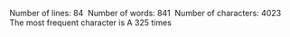 Number of lines: 84&nbsp;
Number of words: 841&nbsp;
Number of characters: 4023&nbsp;
The most frequent character is A 325 times&nbsp;
